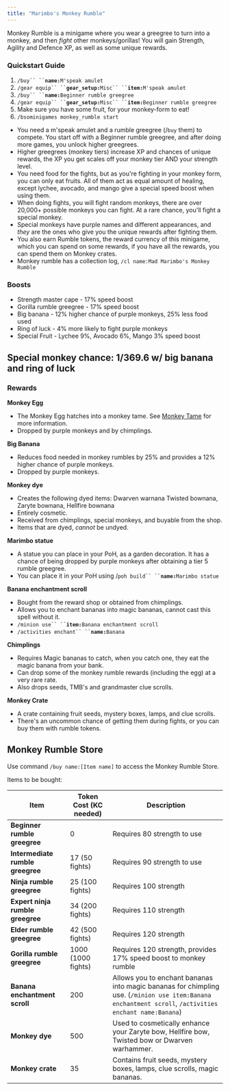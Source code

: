 ```yaml
---
title: "Marimbo's Monkey Rumble"
---
```


Monkey Rumble is a minigame where you wear a greegree to turn into a monkey, and then _fight_ other monkeys/gorillas! You will gain Strength, Agility and Defence XP, as well as some unique rewards.

### Quickstart Guide

1. ` /buy`` `` `**`name:`**`M'speak amulet`
2. ` /gear equip`` `` `**`gear_setup:`**` Misc`` `` `**`item:`**`M'speak amulet`
3. ` /buy`` `` `**`name:`**`Beginner rumble greegree`
4. ` /gear equip`` `` `**`gear_setup:`**` Misc`` `` `**`item:`**`Beginner rumble greegree`
5. Make sure you have some fruit, for your monkey-form to eat!
6. `/bsominigames monkey_rumble start`

- You need a m'speak amulet and a rumble greegree (/`buy` them) to compete. You start off with a Beginner rumble greegree, and after doing more games, you unlock higher greegrees.
- Higher greegrees (monkey tiers) increase XP and chances of unique rewards, the XP you get scales off your monkey tier AND your strength level.
- You need food for the fights, but as you're fighting in your monkey form, you can only eat fruits. All of them act as equal amount of healing, except lychee, avocado, and mango give a special speed boost when using them.
- When doing fights, you will fight random monkeys, there are over 20,000+ possible monkeys you can fight. At a rare chance, you'll fight a special monkey.
- Special monkeys have purple names and different appearances, and _they_ are the ones who give you the unique rewards after fighting them.
- You also earn Rumble tokens, the reward currency of this minigame, which you can spend on some rewards, if you have all the rewards, you can spend them on Monkey crates.
- Monkey rumble has a collection log, `/cl name:Mad Marimbo's Monkey Rumble`

### **Boosts**

- Strength master cape - 17% speed boost
- Gorilla rumble greegree - 17% speed boost
- Big banana - 12% higher chance of purple monkeys, 25% less food used
- Ring of luck - 4% more likely to fight purple monkeys
- Special Fruit - Lychee 9%, Avocado 6%, Mango 3% speed boost

## **Special monkey chance: 1/369.6 w/ big banana and ring of luck**

### **Rewards**

**Monkey Egg**

- The Monkey Egg hatches into a monkey tame. See [Monkey Tame](../../custom-items/tames/monkey-tame.md) for more information.
- Dropped by purple monkeys and by chimplings.

**Big Banana**

- Reduces food needed in monkey rumbles by 25% and provides a 12% higher chance of purple monkeys.
- Dropped by purple monkeys.

**Monkey dye**

- Creates the following dyed items: Dwarven warnana Twisted bownana, Zaryte bownana, Hellfire bownana
- Entirely cosmetic.
- Received from chimplings, special monkeys, and buyable from the shop.
- Items that are dyed, _cannot_ be undyed.

**Marimbo statue**

- A statue you can place in your PoH, as a garden decoration. It has a chance of being dropped by purple monkeys after obtaining a tier 5 rumble greegree.
- You can place it in your PoH using /` poh build`` `` `**`name:`**`Marimbo statue`

**Banana enchantment scroll**

- Bought from the reward shop or obtained from chimplings.
- Allows you to enchant bananas into magic bananas, cannot cast this spell without it.
- ` /minion use`` `` `**`item:`**`Banana enchantment scroll`
- ` /activities enchant`` `` `**`name:`**`Banana`

**Chimplings**

- Requires Magic bananas to catch, when you catch one, they eat the magic banana from your bank.
- Can drop some of the monkey rumble rewards (including the egg) at a very rare rate.
- Also drops seeds, TMB's and grandmaster clue scrolls.

**Monkey Crate**

- A crate containing fruit seeds, mystery boxes, lamps, and clue scrolls.
- There's an uncommon chance of getting them during fights, or you can buy them with rumble tokens.

## Monkey Rumble Store

Use command `/buy name:[Item name]` to access the Monkey Rumble Store.

Items to be bought:

| Item                             | Token Cost (KC needed) | Description                                                                                                                                           |
| -------------------------------- | ---------------------- | ----------------------------------------------------------------------------------------------------------------------------------------------------- |
| **Beginner rumble greegree**     | 0                      | Requires 80 strength to use                                                                                                                           |
| **Intermediate rumble greegree** | 17 (50 fights)         | Requires 90 strength to use                                                                                                                           |
| **Ninja rumble greegree**        | 25 (100 fights)        | Requires 100 strength                                                                                                                                 |
| **Expert ninja rumble greegree** | 34 (200 fights)        | Requires 110 strength                                                                                                                                 |
| **Elder rumble greegree**        | 42 (500 fights)        | Requires 120 strength                                                                                                                                 |
| **Gorilla rumble greegree**      | 1000 (1000 fights)     | Requires 120 strength, provides 17% speed boost to monkey rumble                                                                                      |
| **Banana enchantment scroll**    | 200                    | Allows you to enchant bananas into magic bananas for chimpling use. (`/minion use item:Banana enchantment scroll`, `/activities enchant name:Banana`) |
| **Monkey dye**                   | 500                    | Used to cosmetically enhance your Zaryte bow, Hellfire bow, Twisted bow or Dwarven warhammer.                                                         |
| **Monkey crate**                 | 35                     | Contains fruit seeds, mystery boxes, lamps, clue scrolls, magic bananas.                                                                              |
